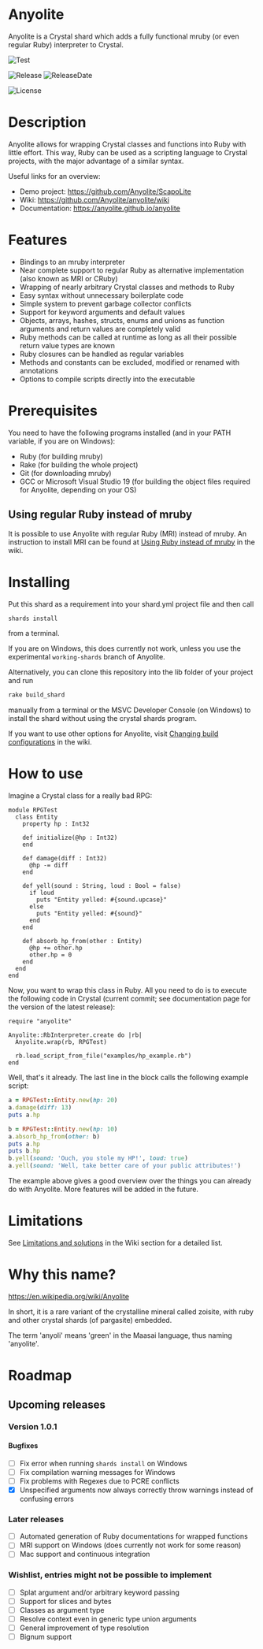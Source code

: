 # Anyolite

Anyolite is a Crystal shard which adds a fully functional mruby (or even regular Ruby) interpreter to Crystal.

![Test](https://github.com/Anyolite/anyolite/workflows/Test/badge.svg)

![Release](https://img.shields.io/github/v/release/Anyolite/anyolite)
![ReleaseDate](https://img.shields.io/github/release-date/Anyolite/anyolite)

![License](https://img.shields.io/github/license/Anyolite/anyolite)

# Description

Anyolite allows for wrapping Crystal classes and functions into Ruby with little effort.
This way, Ruby can be used as a scripting language to Crystal projects, with the major advantage of a similar syntax.

Useful links for an overview:
* Demo project: https://github.com/Anyolite/ScapoLite
* Wiki: https://github.com/Anyolite/anyolite/wiki
* Documentation: https://anyolite.github.io/anyolite

# Features

* Bindings to an mruby interpreter
* Near complete support to regular Ruby as alternative implementation (also known as MRI or CRuby)
* Wrapping of nearly arbitrary Crystal classes and methods to Ruby
* Easy syntax without unnecessary boilerplate code
* Simple system to prevent garbage collector conflicts
* Support for keyword arguments and default values
* Objects, arrays, hashes, structs, enums and unions as function arguments and return values are completely valid
* Ruby methods can be called at runtime as long as all their possible return value types are known
* Ruby closures can be handled as regular variables
* Methods and constants can be excluded, modified or renamed with annotations
* Options to compile scripts directly into the executable

# Prerequisites

You need to have the following programs installed (and in your PATH variable, if you are on Windows):
* Ruby (for building mruby)
* Rake (for building the whole project)
* Git (for downloading mruby)
* GCC or Microsoft Visual Studio 19 (for building the object files required for Anyolite, depending on your OS)

## Using regular Ruby instead of mruby

It is possible to use Anyolite with regular Ruby (MRI) instead of mruby. An instruction to install MRI can be found at [Using Ruby instead of mruby](https://github.com/Anyolite/anyolite/wiki/Using-Ruby-instead-of-mruby) in the wiki.

# Installing

Put this shard as a requirement into your shard.yml project file and then call
```bash
shards install
```
from a terminal.

If you are on Windows, this does currently not work, unless you use the experimental `working-shards` branch of Anyolite.

Alternatively, you can clone this repository into the lib folder of your project and run
```bash
rake build_shard
```
manually from a terminal or the MSVC Developer Console (on Windows) to install the shard without using the crystal shards program.

If you want to use other options for Anyolite, visit [Changing build configurations](https://github.com/Anyolite/anyolite/wiki/Changing-build-configurations) in the wiki.

# How to use

Imagine a Crystal class for a really bad RPG:

```crystal
module RPGTest
  class Entity
    property hp : Int32

    def initialize(@hp : Int32)
    end

    def damage(diff : Int32)
      @hp -= diff
    end

    def yell(sound : String, loud : Bool = false)
      if loud
        puts "Entity yelled: #{sound.upcase}"
      else
        puts "Entity yelled: #{sound}"
      end
    end

    def absorb_hp_from(other : Entity)
      @hp += other.hp
      other.hp = 0
    end
  end
end
```

Now, you want to wrap this class in Ruby. All you need to do is to execute the following code in Crystal (current commit; see documentation page for the version of the latest release):

```crystal
require "anyolite"

Anyolite::RbInterpreter.create do |rb|
  Anyolite.wrap(rb, RPGTest)

  rb.load_script_from_file("examples/hp_example.rb")
end
```

Well, that's it already. 
The last line in the block calls the following example script:

```ruby
a = RPGTest::Entity.new(hp: 20)
a.damage(diff: 13)
puts a.hp

b = RPGTest::Entity.new(hp: 10)
a.absorb_hp_from(other: b)
puts a.hp
puts b.hp
b.yell(sound: 'Ouch, you stole my HP!', loud: true)
a.yell(sound: 'Well, take better care of your public attributes!')
```

The example above gives a good overview over the things you can already do with Anyolite.
More features will be added in the future.

# Limitations

See [Limitations and solutions](https://github.com/Anyolite/anyolite/wiki/Limitations-and-solutions) in the Wiki section for a detailed list.

# Why this name?

https://en.wikipedia.org/wiki/Anyolite

In short, it is a rare variant of the crystalline mineral called zoisite, with ruby and other crystal shards (of pargasite) embedded.

The term 'anyoli' means 'green' in the Maasai language, thus naming 'anyolite'.

# Roadmap

## Upcoming releases

### Version 1.0.1

#### Bugfixes

* [ ] Fix error when running `shards install` on Windows
* [ ] Fix compilation warning messages for Windows
* [ ] Fix problems with Regexes due to PCRE conflicts
* [X] Unspecified arguments now always correctly throw warnings instead of confusing errors

### Later releases

* [ ] Automated generation of Ruby documentations for wrapped functions
* [ ] MRI support on Windows (does currently not work for some reason)
* [ ] Mac support and continuous integration

### Wishlist, entries might not be possible to implement

* [ ] Splat argument and/or arbitrary keyword passing
* [ ] Support for slices and bytes
* [ ] Classes as argument type
* [ ] Resolve context even in generic type union arguments
* [ ] General improvement of type resolution
* [ ] Bignum support
